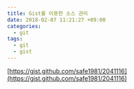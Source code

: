 ```yaml
---
title: Gist를 이용한 소스 관리
date: 2018-02-07 11:21:27 +09:00
categories:
  - git
tags:
  - git
  - gist
---
```


[https://gist.github.com/safe1981/2041116](https://gist.github.com/safe1981/2041116)
